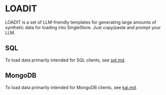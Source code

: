 # LOADIT

LOADIT is a set of LLM-friendly templates for generating large amounts of synthetic data for loading into SingleStore. Just copy/paste and prompt your LLM.

## SQL

To load data primarily intended for SQL clients, see [sql.md](/sql.md).

## MongoDB

To load data primarily intended for MongoDB clients, see [kai.md](/kai.md).
